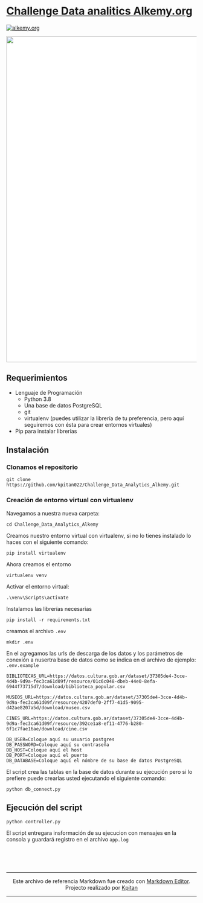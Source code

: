# [Challenge Data analitics Alkemy.org](Challenge%20Data%20Analytics%20con%20Python.pdf)

[![alkemy.org](https://www.alkemy.org/static/media/alkemy-logo.b806d51f.svg)](https://www.alkemy.org)

<div markdown='1' align='center'>

 <img style="background: white; width: 90vw" src="https://www.alkemy.org/static/media/alkemy-logo.b806d51f.svg" alt="" />

</div>

## Requerimientos

- Lenguaje de Programación
  - Python 3.8
  - Una base de datos PostgreSQL
  - git
  - virtualenv (puedes utilizar la librería de tu preferencia, pero aquí seguiremos con ésta para crear entornos virtuales)
- Pip para instalar librerías

## Instalación

### Clonamos el repositorio

```shell
git clone https://github.com/kpitan022/Challenge_Data_Analytics_Alkemy.git
```

### Creación de entorno virtual con virtualenv

Navegamos a nuestra nueva carpeta:

```shell
cd Challenge_Data_Analytics_Alkemy
```

Creamos nuestro entorno virtual con virtualenv, si no lo tienes instalado lo haces con el siguiente comando:

```shell
pip install virtualenv
```

Ahora creamos el entorno


```shell
virtualenv venv
```

Activar el entorno virtual:

```shell
.\venv\Scripts\activate
```

Instalamos las librerías necesarias

```shell
pip install -r requirements.txt
```

creamos el archivo `.env`

```shell
mkdir .env
```

En el agregamos las urls de descarga de los datos y los parámetros de conexión a nusertra base de datos como se indica en el archivo de ejemplo: `.env.example`

```
BIBLIOTECAS_URL=https://datos.cultura.gob.ar/dataset/37305de4-3cce-4d4b-9d9a-fec3ca61d09f/resource/01c6c048-dbeb-44e0-8efa-6944f73715d7/download/biblioteca_popular.csv

MUSEOS_URL=https://datos.cultura.gob.ar/dataset/37305de4-3cce-4d4b-9d9a-fec3ca61d09f/resource/4207def0-2ff7-41d5-9095-d42ae8207a5d/download/museo.csv

CINES_URL=https://datos.cultura.gob.ar/dataset/37305de4-3cce-4d4b-9d9a-fec3ca61d09f/resource/392ce1a8-ef11-4776-b280-6f1c7fae16ae/download/cine.csv

DB_USER=Coloque aquí su usuario postgres
DB_PASSWORD=Coloque aquí su contraseña
DB_HOST=Coloque aquí el host
DB_PORT=Coloque aquí el puerto
DB_DATABASE=Coloque aquí el nómbre de su base de datos PostgreSQL
```

El script crea las tablas en la base de datos durante su ejecución pero si lo prefiere puede crearlas usted ejecutando el siguiente comando:

```shell
python db_connect.py
```

## Ejecución del script

```shell
python controller.py
```

El script entregara insformación de su ejecucion con mensajes en la consola y guardará registro en el archivo `app.log`

<br>
<br>
<br>

---

<div markdown='1' align='center'>

Este archivo de referencia Markdown fue creado con [Markdown Editor](https://markdown-editor-eosin.vercel.app/). Projecto realizado por [Kpitan](https://github.com/kpitan022)

</div>

---
